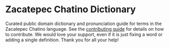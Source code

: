 
# Zacatepec Chatino Dictionary

Curated public domain dictionary and pronunciation guide for terms in the Zacatepec Chatino language. See the [contributing guide](https://github.com/drumworkteam/term/blob/make/.github/contributing.md) for details on how to contribute. We would love your support, even if it is just fixing a word or adding a single definition. Thank you for all your help!